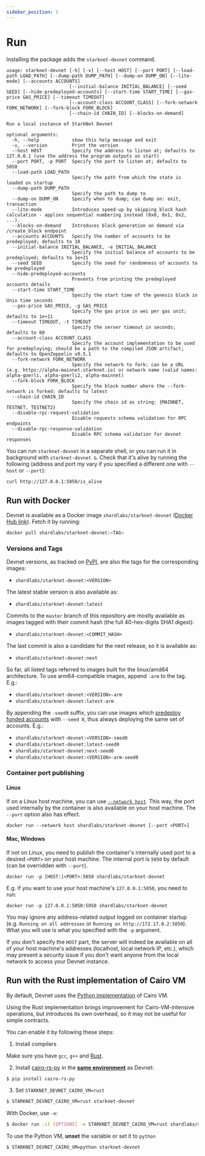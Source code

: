 ```yaml
---
sidebar_position: 1
---
```


# Run

Installing the package adds the `starknet-devnet` command.

```text
usage: starknet-devnet [-h] [-v] [--host HOST] [--port PORT] [--load-path LOAD_PATH] [--dump-path DUMP_PATH] [--dump-on DUMP_ON] [--lite-mode] [--accounts ACCOUNTS]
                       [--initial-balance INITIAL_BALANCE] [--seed SEED] [--hide-predeployed-accounts] [--start-time START_TIME] [--gas-price GAS_PRICE] [--timeout TIMEOUT]
                       [--account-class ACCOUNT_CLASS] [--fork-network FORK_NETWORK] [--fork-block FORK_BLOCK]
                       [--chain-id CHAIN_ID] [--blocks-on-demand]

Run a local instance of StarkNet Devnet

optional arguments:
  -h, --help            show this help message and exit
  -v, --version         Print the version
  --host HOST           Specify the address to listen at; defaults to 127.0.0.1 (use the address the program outputs on start)
  --port PORT, -p PORT  Specify the port to listen at; defaults to 5050
  --load-path LOAD_PATH
                        Specify the path from which the state is loaded on startup
  --dump-path DUMP_PATH
                        Specify the path to dump to
  --dump-on DUMP_ON     Specify when to dump; can dump on: exit, transaction
  --lite-mode           Introduces speed-up by skipping block hash calculation - applies sequential numbering instead (0x0, 0x1, 0x2, ...).
  --blocks-on-demand    Introduces block generation on demand via /create_block endpoint
  --accounts ACCOUNTS   Specify the number of accounts to be predeployed; defaults to 10
  --initial-balance INITIAL_BALANCE, -e INITIAL_BALANCE
                        Specify the initial balance of accounts to be predeployed; defaults to 1e+21
  --seed SEED           Specify the seed for randomness of accounts to be predeployed
  --hide-predeployed-accounts
                        Prevents from printing the predeployed accounts details
  --start-time START_TIME
                        Specify the start time of the genesis block in Unix time seconds
  --gas-price GAS_PRICE, -g GAS_PRICE
                        Specify the gas price in wei per gas unit; defaults to 1e+11
  --timeout TIMEOUT, -t TIMEOUT
                        Specify the server timeout in seconds; defaults to 60
  --account-class ACCOUNT_CLASS
                        Specify the account implementation to be used for predeploying; should be a path to the compiled JSON artifact; defaults to OpenZeppelin v0.5.1
  --fork-network FORK_NETWORK
                        Specify the network to fork: can be a URL (e.g. https://alpha-mainnet.starknet.io) or network name (valid names: alpha-goerli, alpha-goerli2, alpha-mainnet)
  --fork-block FORK_BLOCK
                        Specify the block number where the --fork-network is forked; defaults to latest
  --chain-id CHAIN_ID
                        Specify the chain id as string: {MAINNET, TESTNET, TESTNET2}
  --disable-rpc-request-validation
                        Disable requests schema validation for RPC endpoints
  --disable-rpc-response-validation
                        Disable RPC schema validation for devnet responses
```

You can run `starknet-devnet` in a separate shell, or you can run it in background with `starknet-devnet &`.
Check that it's alive by running the following (address and port my vary if you specified a different one with `--host` or `--port`):

```bash
curl http://127.0.0.1:5050/is_alive
```

## Run with Docker

Devnet is available as a Docker image `shardlabs/starknet-devnet` ([Docker Hub link](https://hub.docker.com/repository/docker/shardlabs/starknet-devnet)). Fetch it by running:

```bash
docker pull shardlabs/starknet-devnet:<TAG>
```

### Versions and Tags

Devnet versions, as tracked on [PyPI](https://pypi.org/project/starknet-devnet/#history), are also the tags for the corresponding images:

- `shardlabs/starknet-devnet:<VERSION>`

The latest stable version is also available as:

- `shardlabs/starknet-devnet:latest`

Commits to the `master` branch of this repository are mostly available as images tagged with their commit hash (the full 40-hex-digits SHA1 digest):

- `shardlabs/starknet-devnet:<COMMIT_HASH>`

The last commit is also a candidate for the next release, so it is available as:

- `shardlabs/starknet-devnet:next`

So far, all listed tags referred to images built for the linux/amd64 architecture. To use arm64-compatible images, append `-arm` to the tag. E.g.:

- `shardlabs/starknet-devnet:<VERSION>-arm`
- `shardlabs/starknet-devnet:latest-arm`

By appending the `-seed0` suffix, you can use images which [predeploy funded accounts](#predeployed-accounts) with `--seed 0`, thus always deploying the same set of accounts. E.g.:

- `shardlabs/starknet-devnet:<VERSION>-seed0`
- `shardlabs/starknet-devnet:latest-seed0`
- `shardlabs/starknet-devnet:next-seed0`
- `shardlabs/starknet-devnet:<VERSION>-arm-seed0`

### Container port publishing

#### Linux

If on a Linux host machine, you can use [`--network host`](https://docs.docker.com/network/host/). This way, the port used internally by the container is also available on your host machine. The `--port` option also has effect.

```text
docker run --network host shardlabs/starknet-devnet [--port <PORT>]
```

#### Mac, Windows

If not on Linux, you need to publish the container's internally used port to a desired `<PORT>` on your host machine. The internal port is `5050` by default (can be overridden with `--port`).

```text
docker run -p [HOST:]<PORT>:5050 shardlabs/starknet-devnet
```

E.g. if you want to use your host machine's `127.0.0.1:5050`, you need to run:

```text
docker run -p 127.0.0.1:5050:5050 shardlabs/starknet-devnet
```

You may ignore any address-related output logged on container startup (e.g. `Running on all addresses` or `Running on http://172.17.0.2:5050`). What you will use is what you specified with the `-p` argument.

If you don't specify the `HOST` part, the server will indeed be available on all of your host machine's addresses (localhost, local network IP, etc.), which may present a security issue if you don't want anyone from the local network to access your Devnet instance.

## Run with the Rust implementation of Cairo VM

By default, Devnet uses the [Python implementation](https://github.com/starkware-libs/cairo-lang/) of Cairo VM.

Using the Rust implementation brings improvement for Cairo-VM-intensive operations, but introduces its own overhead, so it may not be useful for simple contracts.

You can enable it by following these steps:

1. Install compilers

Make sure you have `gcc`, `g++` and [Rust](https://www.rust-lang.org/tools/install).

2. Install [cairo-rs-py](https://github.com/lambdaclass/cairo-rs-py) in the [**same environment**](https://docs.python.org/3/library/venv.html) as Devnet:

```bash
$ pip install cairo-rs-py
```

3. Set `STARKNET_DEVNET_CAIRO_VM=rust`

```bash
$ STARKNET_DEVNET_CAIRO_VM=rust starknet-devnet
```

With Docker, use `-e`:

```bash
$ docker run -it [OPTIONS] -e STARKNET_DEVNET_CAIRO_VM=rust shardlabs/starknet-devnet [ARGS]
```

To use the Python VM, **unset** the variable or set it to `python`

```bash
$ STARKNET_DEVNET_CAIRO_VM=python starknet-devnet
```
